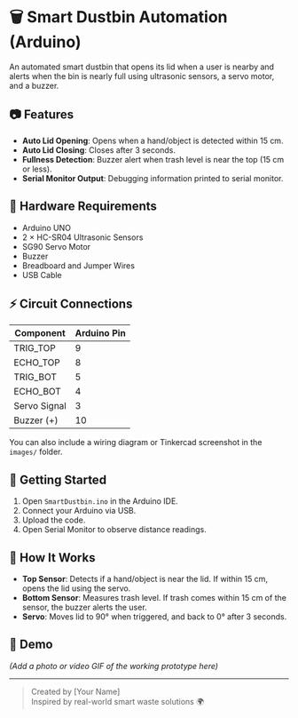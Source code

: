 # 🗑️ Smart Dustbin Automation (Arduino)

An automated smart dustbin that opens its lid when a user is nearby and alerts when the bin is nearly full using ultrasonic sensors, a servo motor, and a buzzer.

## 📷 Features

- **Auto Lid Opening**: Opens when a hand/object is detected within 15 cm.
- **Auto Lid Closing**: Closes after 3 seconds.
- **Fullness Detection**: Buzzer alert when trash level is near the top (15 cm or less).
- **Serial Monitor Output**: Debugging information printed to serial monitor.

## 🧰 Hardware Requirements

- Arduino UNO
- 2 × HC-SR04 Ultrasonic Sensors
- SG90 Servo Motor
- Buzzer
- Breadboard and Jumper Wires
- USB Cable

## ⚡ Circuit Connections

| Component       | Arduino Pin |
|----------------|-------------|
| TRIG_TOP       | 9           |
| ECHO_TOP       | 8           |
| TRIG_BOT       | 5           |
| ECHO_BOT       | 4           |
| Servo Signal   | 3           |
| Buzzer (+)     | 10          |

You can also include a wiring diagram or Tinkercad screenshot in the `images/` folder.

## 🚀 Getting Started

1. Open `SmartDustbin.ino` in the Arduino IDE.
2. Connect your Arduino via USB.
3. Upload the code.
4. Open Serial Monitor to observe distance readings.

## 🧠 How It Works

- **Top Sensor**: Detects if a hand/object is near the lid. If within 15 cm, opens the lid using the servo.
- **Bottom Sensor**: Measures trash level. If trash comes within 15 cm of the sensor, the buzzer alerts the user.
- **Servo**: Moves lid to 90° when triggered, and back to 0° after 3 seconds.

## 📸 Demo

*(Add a photo or video GIF of the working prototype here)*

---

> Created by [Your Name]  
> Inspired by real-world smart waste solutions 🌍
